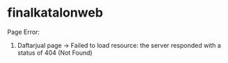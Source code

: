 # finalkatalonweb

Page Error:
1. Daftarjual page -> Failed to load resource: the server responded with a status of 404 (Not Found)
